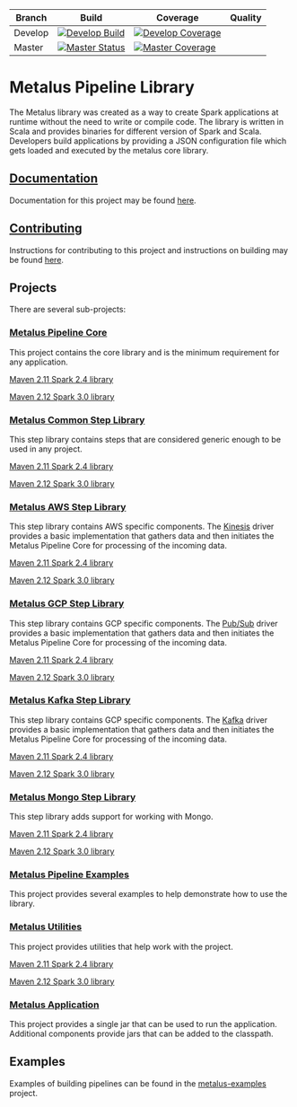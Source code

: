 |Branch|Build|Coverage|Quality|
-------|-----|---------|-------|
|Develop|[![Develop Build](https://travis-ci.com/Acxiom/metalus.svg?branch=develop)](https://travis-ci.com/Acxiom/metalus?branch=develop)|[![Develop Coverage](https://img.shields.io/coveralls/github/Acxiom/metalus/develop.svg)](https://coveralls.io/github/Acxiom/metalus?branch=develop)
|Master|[![Master Status](https://travis-ci.com/Acxiom/metalus.svg?branch=master)](https://travis-ci.com/Acxiom/metalus?branch=master)|[![Master Coverage](https://img.shields.io/coveralls/github/Acxiom/metalus/master.svg)](https://coveralls.io/github/Acxiom/metalus?branch=master)

# Metalus Pipeline Library
The Metalus library was created as a way to create Spark applications at runtime without the need to write or compile
code. The library is written in Scala and provides binaries for different version of Spark and Scala. Developers build
applications by providing a JSON configuration file which gets loaded and executed by the metalus core library. 

## [Documentation](docs/readme.md)
Documentation for this project may be found [here](docs/readme.md).

## [Contributing](docs/contributions.md)
Instructions for contributing to this project and instructions on building may be found [here](docs/contributions.md).

## Projects
There are several sub-projects:

### [Metalus Pipeline Core](metalus-core/readme.md)
This project contains the core library and is the minimum requirement for any application.

[Maven 2.11 Spark 2.4 library](https://search.maven.org/search?q=a:metalus-core_2.11-spark_2.4)

[Maven 2.12 Spark 3.0 library](https://search.maven.org/search?q=a:metalus-core_2.12-spark_3.0)

### [Metalus Common Step Library](metalus-common/readme.md)
This step library contains steps that are considered generic enough to be used in any project.

[Maven 2.11 Spark 2.4 library](https://search.maven.org/search?q=a:metalus-common_2.11-spark_2.4)

[Maven 2.12 Spark 3.0 library](https://search.maven.org/search?q=a:metalus-common_2.12-spark_3.0)

### [Metalus AWS Step Library](metalus-aws/readme.md)
This step library contains AWS specific components. The [Kinesis](https://aws.amazon.com/kinesis/) driver provides a 
basic implementation that gathers data and then initiates the Metalus Pipeline Core for processing of the incoming data.

[Maven 2.11 Spark 2.4 library](https://search.maven.org/search?q=a:metalus-aws_2.11-spark_2.4)

[Maven 2.12 Spark 3.0 library](https://search.maven.org/search?q=a:metalus-aws_2.12-spark_3.0)

### [Metalus GCP Step Library](metalus-gcp/readme.md)
This step library contains GCP specific components. The [Pub/Sub](https://cloud.google.com/pubsub/docs/overview) driver provides a 
basic implementation that gathers data and then initiates the Metalus Pipeline Core for processing of the incoming data.

[Maven 2.11 Spark 2.4 library](https://search.maven.org/search?q=a:metalus-gcp_2.11-spark_2.4)

[Maven 2.12 Spark 3.0 library](https://search.maven.org/search?q=a:metalus-gcp_2.12-spark_3.0)

### [Metalus Kafka Step Library](metalus-kafka/readme.md)
This step library contains GCP specific components. The [Kafka](https://kafka.apache.org/) driver provides a 
basic implementation that gathers data and then initiates the Metalus Pipeline Core for processing of the incoming data.

[Maven 2.11 Spark 2.4 library](https://search.maven.org/search?q=a:metalus-kafka_2.11-spark_2.4)

[Maven 2.12 Spark 3.0 library](https://search.maven.org/search?q=a:metalus-kafka_2.12-spark_3.0)

### [Metalus Mongo Step Library](metalus-mongo/readme.md)
This step library adds support for working with Mongo.

[Maven 2.11 Spark 2.4 library](https://search.maven.org/search?q=a:metalus-mongo_2.11-spark_2.4)

[Maven 2.12 Spark 3.0 library](https://search.maven.org/search?q=a:metalus-mongo_2.12-spark_3.0)

### [Metalus Pipeline Examples](metalus-examples/readme.md)
This project provides several examples to help demonstrate how to use the library.

### [Metalus Utilities](metalus-utils/readme.md)
This project provides utilities that help work with the project.

[Maven 2.11 Spark 2.4 library](https://search.maven.org/search?q=a:metalus-utils_2.11-spark_2.4)

[Maven 2.12 Spark 3.0 library](https://search.maven.org/search?q=a:metalus-utils_2.12-spark_3.0)

### [Metalus Application](metalus-application/readme.md)
This project provides a single jar that can be used to run the application. Additional components provide jars that can be
added to the classpath.

## Examples
Examples of building pipelines can be found in the [metalus-examples](metalus-examples/readme.md) project.
